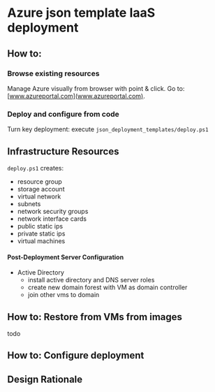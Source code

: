 # Azure json template IaaS deployment

## How to:

### Browse existing resources

Manage Azure visually from browser with point & click.  Go to: [www.azureportal.com](www.azureportal.com).

### Deploy and configure from code

Turn key deployment: execute `json_deployment_templates/deploy.ps1`

## Infrastructure Resources

`deploy.ps1` creates:

- resource group
- storage account
- virtual network
- subnets
- network security groups
- network interface cards
- public static ips
- private static ips
- virtual machines

#### Post-Deployment Server Configuration

- Active Directory
  - install active directory and DNS server roles
  - create new domain forest with VM as domain controller
  - join other vms to domain

## __How to:__ Restore from VMs from images

todo

## __How to:__ Configure deployment

## Design Rationale
